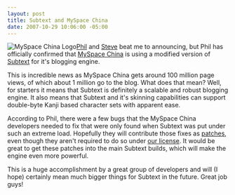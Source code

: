```yaml
---
layout: post
title: Subtext and MySpace China
date: 2007-10-29 10:06:00 -05:00
---
```


![MySpace China Logo](http://haacked.com/images/haacked_com/WindowsLiveWriter/NihaoMySpaceChinaHowisSubtextWorkingOutF_6BA/logo_3.png)[Phil](http://haacked.com/archive/2007/10/29/subtext-powers-myspace-china-blogs.aspx) and [Steve](http://stevenharman.net/blog/archive/2007/10/29/myspace-china-blogs-are-now-subtexting.aspx) beat me to announcing, but Phil has officially confirmed that [MySpace China](http://myspace.cn/) is using a modified version of [Subtext](http://subtextproject.com) for it's blogging engine.

This is incredible news as MySpace China gets around 100 million page views, of which about 1 million go to the blog. What does that mean? Well, for starters it means that Subtext is definitely a scalable and robust blogging engine. It also means that Subtext and it's skinning capabilities can support double-byte Kanji based character sets with apparent ease.

According to Phil, there were a few bugs that the MySpace China developers needed to fix that were only found when Subtext was put under such an extreme load. Hopefully they will contribute those fixes as [patches](http://sourceforge.net/tracker/?group_id=137896&atid=739981), even though they aren't required to do so under [our license](http://subtextproject.com/Home/Docs/About/License/tabid/110/Default.aspx). It would be great to get these patches into the main Subtext builds, which will make the engine even more powerful.

This is a huge accomplishment by a great group of developers and will (I hope) certainly mean much bigger things for Subtext in the future. Great job guys!
